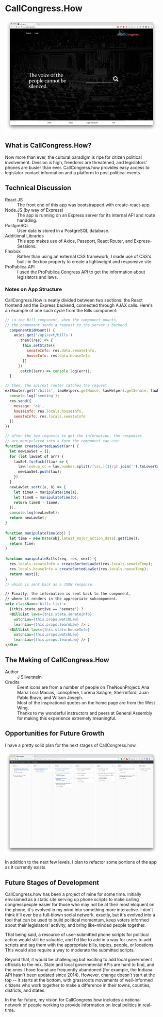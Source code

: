 # CallCongress.How

![CallCongress sreenshot](/public/images/callcongress2-screnshot.jpg)

## What is CallCongress.How?

Now more than ever, the cultural paradigm is ripe for citizen political involvement. Division is high, freedoms are threatened, and legislators' phones are busier than ever. CallCongress.how provides easy access to legislator contact information and a platform to post political events.

## Technical Discussion

<dl>
<dt>React.JS</dt>
<dd>The front end of this app was bootstrapped with create-react-app.</dd>
<dt>Node.JS (by way of Express)</dt>
<dd>The app is running on an Express server for its internal API and route handding.</dd>
<dt>PostgreSQL</dt>
<dd>User data is stored in a PostgreSQL database.</dd>
<dt>Additional Libraries</dt>
<dd>This app makes use of Axios, Passport, React Router, and Express-Sessions.</dd>
<dt>Flexbox</dt>
<dd>Rather than using an external CSS framework, I made use of CSS's built-in flexbox property to create a lightweight and responsive site.</dd>
<dt>ProPublica API</dt>
<dd>I used the <a href='https://propublica.github.io/congress-api-docs/' target='_blank'>ProPublica Congress API</a> to get the information about legislators and laws.</dd>
</dl>

### Notes on App Structure

CallCongress.How is neatly divided between two sections: the React frontend and the Express backend, connected through AJAX calls. Here's an example of one such cycle from the Bills component:

```javascript
// in the Bill component, when the component mounts,
// the component sends a request to the server's backend.
  componentDidMount() {
    axios.get('/api/ext/bills')
      .then((res) => {
        this.setState({
          senateInfo: res.data.senateInfo,
          houseInfo: res.data.houseInfo
        })
      })
      .catch((err) => console.log(err));
  }
```

```javascript
// then, the api/ext router catches the request.
extRouter.get('/bills', lawHelpers.getHouse, lawHelpers.getSenate, lawHelpers.manipulateBills, (req, res, next) => {
  console.log('sending');
  res.send({
    message: 'ok',
    houseInfo: res.locals.houseInfo,
    senateInfo: res.locals.senateInfo
  })
})
```

```javascript
// after the two requests to get the information, the responses
// are manipulated into a form the component can use:
function createSortedLawSet(arr) {
  let newLawSet = [];
  for (let lawSet of arr) {
    lawSet.forEach((law) => {
      law.lookup_cc = law.number.split(/[\s\.]{1}/g).join('').toLowerCase();
      newLawSet.push(law);
    })
  }
  newLawSet.sort((a, b) => {
    let timeA = manipulateTime(a);
    let timeB = manipulateTime(b);
    return timeB - timeA;
  });
  console.log(newLawSet);
  return newLawSet;
}

function manipulateTime(obj) {
  let time = new Date(obj.latest_major_action_date).getTime();
  return time;
}

function manipulateBills(req, res, next) {
  res.locals.senateInfo = createSortedLawSet(res.locals.senateTemp);
  res.locals.houseInfo = createSortedLawSet(res.locals.houseTemp);
  return next();
}
// which is sent back as a JSON response.
```

```html
// Finally, the information is sent back to the component,
// where it renders in the appropriate subcomponent.
<div className='bills-list'>
  {(this.state.active == 'senate') ? 
  <BillList laws={this.state.senateInfo} 
    watchLaw={this.props.watchLaw}  
    learnLaw={this.props.learnLaw} /> : 
  <BillList laws={this.state.houseInfo} 
    watchLaw={this.props.watchLaw} 
    learnLaw={this.props.learnLaw} /> }
</div>
```

## The Making of CallCongress.How

<dl>
<dt>Author</dt>
<dd>J Silverstein</dd>
<dt>Credits</dt>
<dd>Event icons are from a number of people on TheNounProject: Ana María Lora Macias, iconsphere, Lorena Salagre, Sherrinford, Juan Pablo Bravo, and Wilson Joseph.</dd>
<dd>Most of the inspirational quotes on the home page are from the West Wing.</dd>
<dd>Thanks to my wonderful instructors and peers at General Assembly for making this experience extremely meaningful.</dd>
</dl>

## Opportunities for Future Growth

I have a pretty solid plan for the next stages of CallCongress.how. 

![Next Steps](/public/images/future-development.jpg)

In addition to the next few levels, I plan to refactor some portions of the app as it currently exists.

## Future Stages of Development

CallCongress.how has been a project of mine for some time. Initially envisioned as a static site serving up phone scripts to make calling congresspeople easier for those who may not be at their most eloquent on the phone, it's evolved in my mind into something more interactive. I don't think it'll ever be a full-blown social network, exactly, but it's evolved into a tool that can be used to build political momentum, keep voters informed about their legislators' activity, and bring like-minded people together.

That being said, a resource of user-submitted phone scripts for political action would still be valuable, and I'd like to add in a way for users to add scripts and tag them with the appropriate bills, topics, people, or locations. This would also require a way to moderate the submitted scripts.

Beyond that, it would be challenging but exciting to add local government officials to the mix. State and local governmental APIs are hard to find, and the ones I have found are frequently abandoned (for example, the Indiana API hasn't been updated since 2014). However, change doesn't start at the top -- it starts at the bottom, with grassroots movements of well-informed citizens who work together to make a difference in their towns, counties, districts, and states.

In the far future, my vision for CallCongress.how includes a national network of people working to provide information on local politics in real-time.